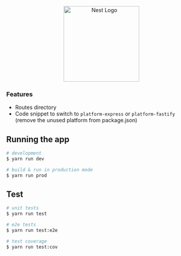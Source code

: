<p align="center">
  <a href="http://nestjs.com/" target="blank"><img src="https://nestjs.com/img/logo-small.svg" width="200" alt="Nest Logo" /></a>
</p>


### Features
- Routes directory
- Code snippet to switch to `platform-express` or `platform-fastify` (remove the unused platform from package.json)

## Running the app

```bash
# development
$ yarn run dev

# build & run in production mode
$ yarn run prod
```

## Test

```bash
# unit tests
$ yarn run test

# e2e tests
$ yarn run test:e2e

# test coverage
$ yarn run test:cov
```
